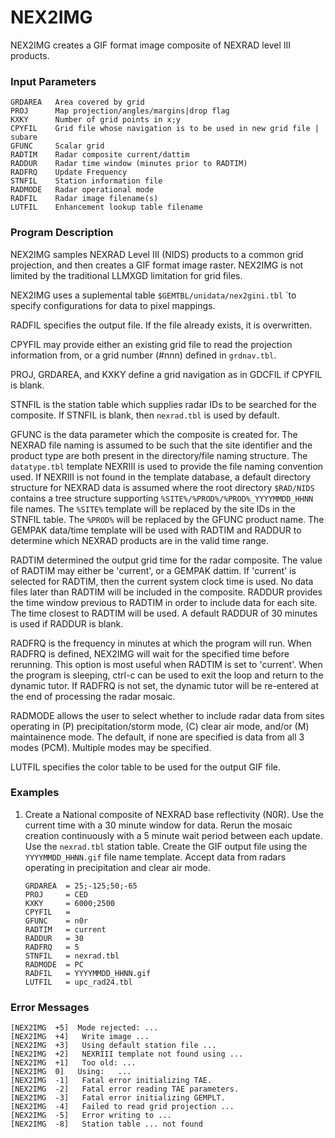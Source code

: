 # NEX2IMG

NEX2IMG creates a GIF format image composite of NEXRAD level III products.

### Input Parameters
 
    GRDAREA   Area covered by grid
    PROJ      Map projection/angles/margins|drop flag
    KXKY      Number of grid points in x;y
    CPYFIL    Grid file whose navigation is to be used in new grid file | subare
    GFUNC     Scalar grid
    RADTIM    Radar composite current/dattim
    RADDUR    Radar time window (minutes prior to RADTIM)
    RADFRQ    Update Frequency
    STNFIL    Station information file
    RADMODE   Radar operational mode
    RADFIL    Radar image filename(s)
    LUTFIL    Enhancement lookup table filename
 
 

### Program Description
 
NEX2IMG samples NEXRAD Level III (NIDS) products to a common
grid projection, and then creates a GIF format image raster.
NEX2IMG is not limited by the traditional LLMXGD
limitation for grid files.

NEX2IMG uses a suplemental table `$GEMTBL/unidata/nex2gini.tbl` `to specify configurations for data to pixel mappings.

RADFIL specifies the output file. If the file already exists,
it is overwritten.

CPYFIL may provide either an existing grid file to read the projection
information from, or a grid number (#nnn) defined in `grdnav.tbl`.

PROJ, GRDAREA, and KXKY define a grid navigation as in GDCFIL if
CPYFIL is blank.

STNFIL is the station table which supplies radar IDs to be searched
for the composite. If STNFIL is blank, then `nexrad.tbl` is used
by default.

GFUNC is the data parameter which the composite is created for.
The NEXRAD file naming is assumed to be such that the site identifier
and the product type are both present in the directory/file naming
structure. The `datatype.tbl` template NEXRIII is used to provide the
file naming convention used. If NEXRIII is not found in the template
database, a default directory structure for NEXRAD data is assumed
where the root directory `$RAD/NIDS` contains a tree structure supporting
`%SITE%/%PROD%/%PROD%_YYYYMMDD_HHNN` file names. The `%SITE%` template
will be replaced by the site IDs in the STNFIL table. The `%PROD%` will
be replaced by the GFUNC product name. The GEMPAK data/time template
will be used with RADTIM and RADDUR to determine which NEXRAD products are in the valid time range.

RADTIM determined the output grid time for the radar composite.
The value of RADTIM may either be 'current', or a GEMPAK dattim.
If 'current' is selected for RADTIM, then the current system clock
time is used. No data files later than RADTIM will be included
in the composite. RADDUR provides the time window previous to
RADTIM in order to include data for each site. The time closest
to RADTIM will be used. A default RADDUR of 30 minutes is
used if RADDUR is blank.

RADFRQ is the frequency in minutes at which the program will run.
When RADFRQ is defined, NEX2IMG will wait for the specified time
before rerunning. This option is most useful when RADTIM is
set to 'current'. When the program is sleeping, ctrl-c can be
used to exit the loop and return to the dynamic tutor. If
RADFRQ is not set, the dynamic tutor will be re-entered at the
end of processing the radar mosaic.

RADMODE allows the user to select whether to include radar data
from sites operating in (P) precipitation/storm mode, (C) clear
air mode, and/or (M) maintainence mode. The default, if none
are specified is data from all 3 modes (PCM). Multiple modes
may be specified.

LUTFIL specifies the color table to be used for the output GIF file.

 
### Examples
 
1.  Create a National composite of NEXRAD base reflectivity (N0R).
    Use the current time with a 30 minute window for data. Rerun the
    mosaic creation continuously with a 5 minute wait period between
    each update. Use the `nexrad.tbl` station table. Create the GIF
    output file using the `YYYYMMDD_HHNN.gif` file name template.
    Accept data from radars operating in precipitation and
    clear air mode.

        GRDAREA  = 25;-125;50;-65
        PROJ     = CED
        KXKY     = 6000;2500
        CPYFIL   =
        GFUNC    = n0r
        RADTIM   = current
        RADDUR   = 30
        RADFRQ   = 5
        STNFIL   = nexrad.tbl
        RADMODE  = PC
        RADFIL   = YYYYMMDD_HHNN.gif
        LUTFIL   = upc_rad24.tbl

### Error Messages
 
    [NEX2IMG  +5]  Mode rejected: ...
    [NEX2IMG  +4]   Write image ...
    [NEX2IMG  +3]   Using default station file ...
    [NEX2IMG  +2]   NEXRIII template not found using ...
    [NEX2IMG  +1]   Too old: ...
    [NEX2IMG  0]   Using:   ...
    [NEX2IMG  -1]   Fatal error initializing TAE.
    [NEX2IMG  -2]   Fatal error reading TAE parameters.
    [NEX2IMG  -3]   Fatal error initializing GEMPLT.
    [NEX2IMG  -4]   Failed to read grid projection ...
    [NEX2IMG  -5]   Error writing to ...
    [NEX2IMG  -8]   Station table ... not found
